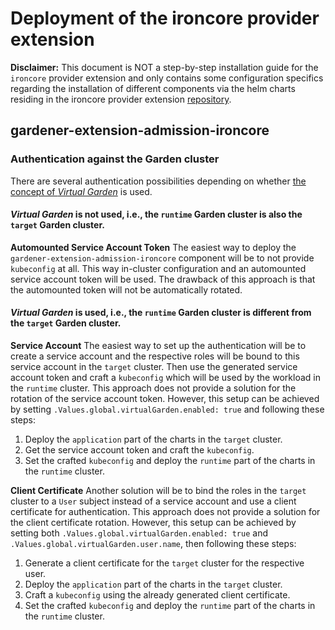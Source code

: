# Deployment of the ironcore provider extension

**Disclaimer:** This document is NOT a step-by-step installation guide for the `ironcore` provider extension and only 
contains some configuration specifics regarding the installation of different components via the helm charts residing 
in the ironcore provider extension [repository](https://github.com/gardener/gardener-extension-provider-ironcore).

## gardener-extension-admission-ironcore

### Authentication against the Garden cluster

There are several authentication possibilities depending on whether [the concept of *Virtual Garden*](https://github.com/gardener/garden-setup#concept-the-virtual-cluster) is used.

#### *Virtual Garden* is not used, i.e., the `runtime` Garden cluster is also the `target` Garden cluster.

**Automounted Service Account Token**
The easiest way to deploy the `gardener-extension-admission-ironcore` component will be to not provide `kubeconfig` at 
all. This way in-cluster configuration and an automounted service account token will be used. The drawback of this 
approach is that the automounted token will not be automatically rotated.

#### *Virtual Garden* is used, i.e., the `runtime` Garden cluster is different from the `target` Garden cluster.

**Service Account**
The easiest way to set up the authentication will be to create a service account and the respective roles will be bound 
to this service account in the `target` cluster. Then use the generated service account token and craft a `kubeconfig`
which will be used by the workload in the `runtime` cluster. This approach does not provide a solution for the rotation 
of the service account token. However, this setup can be achieved by setting `.Values.global.virtualGarden.enabled: true`
and following these steps:

1. Deploy the `application` part of the charts in the `target` cluster.
2. Get the service account token and craft the `kubeconfig`.
3. Set the crafted `kubeconfig` and deploy the `runtime` part of the charts in the `runtime` cluster.

**Client Certificate**
Another solution will be to bind the roles in the `target` cluster to a `User` subject instead of a service account and
use a client certificate for authentication. This approach does not provide a solution for the client certificate 
rotation. However, this setup can be achieved by setting both `.Values.global.virtualGarden.enabled: true` 
and `.Values.global.virtualGarden.user.name`, then following these steps:

1. Generate a client certificate for the `target` cluster for the respective user.
2. Deploy the `application` part of the charts in the `target` cluster.
3. Craft a `kubeconfig` using the already generated client certificate.
4. Set the crafted `kubeconfig` and deploy the `runtime` part of the charts in the `runtime` cluster.
